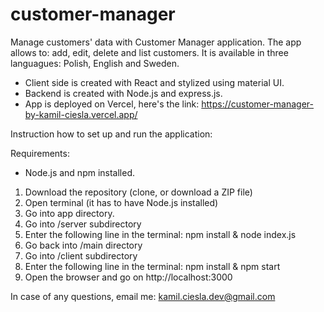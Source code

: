 # customer-manager
Manage customers' data with Customer Manager application.
The app allows to: add, edit, delete and list customers.
It is available in three languagues: Polish, English and Sweden.

- Client side is created with React and stylized using material UI.
- Backend is created with Node.js and express.js.
- App is deployed on Vercel, here's the link: https://customer-manager-by-kamil-ciesla.vercel.app/

Instruction how to set up and run the application:

Requirements: 
- Node.js and npm installed.

1. Download the repository (clone, or download a ZIP file)
2. Open terminal (it has to have Node.js installed)
3. Go into app directory.
4. Go into /server subdirectory
7. Enter the following line in the terminal: npm install & node index.js
8. Go back into /main directory
8. Go into /client subdirectory
9. Enter the following line in the terminal: npm install & npm start
10. Open the browser and go on http://localhost:3000

In case of any questions, email me: kamil.ciesla.dev@gmail.com
